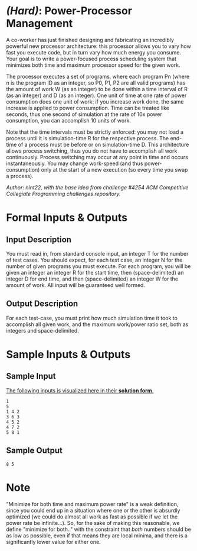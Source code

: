 

# _(Hard)_: Power-Processor Management

A co-worker has just finished designing and fabricating an incredibly powerful new processor architecture: this processor allows you to vary how fast you execute code, but in turn vary how much energy you consume. Your goal is to write a power-focused process scheduling system that minimizes both time and maximum processor speed for the given work.

The processor executes a set of programs, where each program Pn (where n is the program ID as an integer, so P0, P1, P2 are all valid programs) has the amount of work W (as an integer) to be done within a time interval of R (as an integer) and D (as an integer). One unit of time at one rate of power consumption does one unit of work: if you increase work done, the same increase is applied to power consumption. Time can be treated like seconds, thus one second of simulation at the rate of 10x power consumption, you can accomplish 10 units of work.

Note that the time intervals must be strictly enforced: you may not load a process until it is simulation-time R for the respective process. The end-time of a process must be before or on simulation-time D. This architecture allows process switching, thus you do not have to accomplish all work continuously. Process switching may occur at any point in time and occurs instantaneously. You may change work-speed (and thus power-consumption) only at the start of a new execution (so every time you swap a process).

_Author: nint22, with the base idea from challenge #4254 ACM Competitive Collegiate Programming challenges repository._

# Formal Inputs & Outputs

## Input Description

You must read in, from standard console input, an integer T for the number of test cases. You should expect, for each test case, an integer N for the number of given programs you must execute. For each program, you will be given an integer an integer R for the start time, then (space-delimited) an integer D for end time, and then (space-delimited) an integer W for the amount of work. All input will be guaranteed well formed.

## Output Description

For each test-case, you must print how much simulation time it took to accomplish all given work, and the maximum work/power ratio set, both as integers and space-delimited.

# Sample Inputs & Outputs

## Sample Input

[The following inputs is visualized here in their **solution form**.](http://i.imgur.com/aL80vsb.png)

    1
    5
    1 4 2
    3 6 3
    4 5 2
    4 7 2
    5 8 1

## Sample Output

    8 5

# Note

"Minimize for both time and maximum power rate" is a weak definition, since you could end up in a situation where one or the other is absurdly optimized (we could do almost all work as fast as possible if we let the power rate be infinite...). So, for the sake of making this reasonable, we define "minimize for both.." with the constraint that _both_ numbers should be as low as possible, even if that means they are local minima, and there is a significantly lower value for either one.

